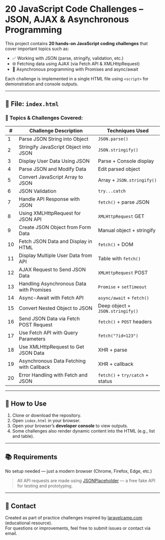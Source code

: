 # 20 JavaScript Code Challenges – JSON, AJAX & Asynchronous Programming

This project contains **20 hands-on JavaScript coding challenges** that cover important topics such as:

- ✅ Working with JSON (parse, stringify, validation, etc.)
- 🌐 Fetching data using AJAX (via Fetch API & XMLHttpRequest)
- 🔁 Asynchronous programming with Promises and async/await

Each challenge is implemented in a single HTML file using `<script>` for demonstration and console outputs.

---

## 📁 File: `index.html`

### 🚀 Topics & Challenges Covered:

| #  | Challenge Description                                          | Techniques Used                     |
|----|---------------------------------------------------------------|-------------------------------------|
| 1  | Parse JSON String into Object                                 | `JSON.parse()`                      |
| 2  | Stringify JavaScript Object into JSON                         | `JSON.stringify()`                  |
| 3  | Display User Data Using JSON                                  | Parse + Console display             |
| 4  | Parse JSON and Modify Data                                    | Edit parsed object                  |
| 5  | Convert JavaScript Array to JSON                              | Array + `JSON.stringify()`          |
| 6  | JSON Validation                                                | `try...catch`                       |
| 7  | Handle API Response with JSON                                 | `fetch()` + parse JSON              |
| 8  | Using XMLHttpRequest for JSON API                             | `XMLHttpRequest` GET                |
| 9  | Create JSON Object from Form Data                             | Manual object + stringify           |
| 10 | Fetch JSON Data and Display in HTML                           | `fetch()` + DOM                     |
| 11 | Display Multiple User Data from API                           | Table with `fetch()`                |
| 12 | AJAX Request to Send JSON Data                                | `XMLHttpRequest` POST               |
| 13 | Handling Asynchronous Data with Promises                      | `Promise` + `setTimeout`            |
| 14 | Async-Await with Fetch API                                    | `async/await` + `fetch()`           |
| 15 | Convert Nested Object to JSON                                 | Deep object + `JSON.stringify()`    |
| 16 | Send JSON Data via Fetch POST Request                         | `fetch()` + `POST` headers          |
| 17 | Use Fetch API with Query Parameters                           | `fetch("?id=123")`                  |
| 18 | Use XMLHttpRequest to Get JSON Data                           | XHR + parse                         |
| 19 | Asynchronous Data Fetching with Callback                      | XHR + callback                      |
| 20 | Error Handling with Fetch and JSON                            | `fetch()` + `try/catch` + status    |

---

## 🔧 How to Use

1. Clone or download the repository.
2. Open `index.html` in your browser.
3. Open your browser’s **developer console** to view outputs.
4. Some challenges also render dynamic content into the HTML (e.g., list and table).

---

## 📚 Requirements

No setup needed — just a modern browser (Chrome, Firefox, Edge, etc.)

> All API requests are made using [JSONPlaceholder](https://jsonplaceholder.typicode.com/) — a free fake API for testing and prototyping.

---

## 📩 Contact

Created as part of practice challenges inspired by [laravelcamp.com](http://laravelcamp.com) (educational resource).  
For questions or improvements, feel free to submit issues or contact via email.


